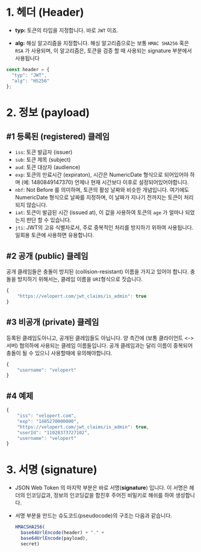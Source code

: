 # 1.  헤더 (Header)

- **typ:** 토큰의 타입을 지정합니다. 바로 `JWT` 이죠.

- **alg:** 해싱 알고리즘을 지정합니다.  해싱 알고리즘으로는 보통 `HMAC SHA256` 혹은 `RSA` 가 사용되며, 이 알고리즘은, 토큰을 검증 할 때 사용되는 signature 부분에서 사용됩니다

```javascript
const header = {
  "typ": "JWT",
  "alg": "HS256"
};
```



# 2. 정보 (payload)

## #1 등록된 (registered) 클레임

- `iss`: 토큰 발급자 (issuer)
- `sub`: 토큰 제목 (subject)
- `aud`: 토큰 대상자 (audience)
- `exp`: 토큰의 만료시간 (expiraton), 시간은 NumericDate 형식으로 되어있어야 하며 (예: 1480849147370) 언제나 현재 시간보다 이후로 설정되어있어야합니다.
- `nbf`: Not Before 를 의미하며, 토큰의 활성 날짜와 비슷한 개념입니다. 여기에도 NumericDate 형식으로 날짜를 지정하며, 이 날짜가 지나기 전까지는 토큰이 처리되지 않습니다.
- `iat`: 토큰이 발급된 시간 (issued at), 이 값을 사용하여 토큰의 `age` 가 얼마나 되었는지 판단 할 수 있습니다.
- `jti`: JWT의 고유 식별자로서, 주로 중복적인 처리를 방지하기 위하여 사용됩니다. 일회용 토큰에 사용하면 유용합니다.



## #2 공개 (public) 클레임

공개 클레임들은 충돌이 방지된 (collision-resistant) 이름을 가지고 있어야 합니다. 충돌을 방지하기 위해서는, 클레임 이름을 `URI`형식으로 짓습니다.

```js
{
    "https://velopert.com/jwt_claims/is_admin": true
}
```



## #3 비공개 (private) 클레임

등록된 클레임도아니고, 공개된 클레임들도 아닙니다. 양 측간에 (보통 클라이언트 <->서버) 협의하에 사용되는 클레임 이름들입니다. 공개 클레임과는 달리 이름이 중복되어 충돌이 될 수 있으니 사용할때에 유의해야합니다.

```js
{
    "username": "velopert"
}
```



## #4 예제

```js
{
    "iss": "velopert.com",
    "exp": "1485270000000",
    "https://velopert.com/jwt_claims/is_admin": true,
    "userId": "11028373727102",
    "username": "velopert"
}
```



# 3.  서명 (signature)

- JSON Web Token 의 마지막 부분은 바로 서명(**signature**) 입니다. 이 서명은 헤더의 인코딩값과, 정보의 인코딩값을 합친후 주어진 비밀키로 해쉬를 하여 생성합니다.

- 서명 부분을 만드는 슈도코드(pseudocode)의 구조는 다음과 같습니다.

  ```js
  HMACSHA256(
    base64UrlEncode(header) + "." +
    base64UrlEncode(payload),
    secret)
  ```

  